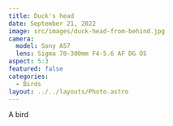 ```yaml
---
title: Duck's head
date: September 21, 2022
image: src/images/duck-head-from-behind.jpg
camera:
  model: Sony A57
  lens: Sigma 70-300mm F4-5.6 AF DG OS
aspect: 5:3
featured: false
categories:
  - Birds
layout: ../../layouts/Photo.astro
---
```

A bird